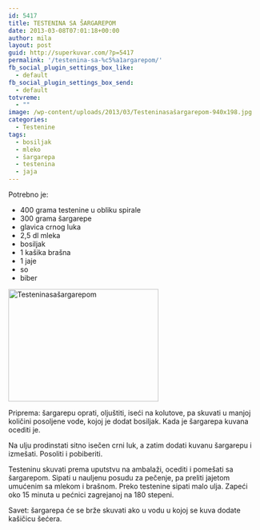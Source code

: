 ```yaml
---
id: 5417
title: TESTENINA SA ŠARGAREPOM
date: 2013-03-08T07:01:18+00:00
author: mila
layout: post
guid: http://superkuvar.com/?p=5417
permalink: '/testenina-sa-%c5%a1argarepom/'
fb_social_plugin_settings_box_like:
  - default
fb_social_plugin_settings_box_send:
  - default
totvreme:
  - ""
image: /wp-content/uploads/2013/03/Testeninasašargarepom-940x198.jpg
categories:
  - Testenine
tags:
  - bosiljak
  - mleko
  - šargarepa
  - testenina
  - jaja
---
```

Potrebno je:

  * 400 grama testenine u obliku spirale
  * 300 grama šargarepe
  * glavica crnog luka
  * 2,5 dl mleka
  * bosiljak
  * 1 kašika brašna
  * 1 jaje
  * so
  * biber

<img class="alignnone size-medium wp-image-5418" src="/wp-content/uploads/2013/03/Testeninasašargarepom-300x225.jpg" alt="Testeninasašargarepom" width="300" height="225" /> 

Priprema: šargarepu oprati, oljuštiti, iseći na kolutove, pa skuvati u manjoj količini posoljene vode, kojoj je dodat bosiljak. Kada je šargarepa kuvana ocediti je.

Na ulju prodinstati sitno isečen crni luk, a zatim dodati kuvanu šargarepu i izmešati. Posoliti i pobiberiti.

Testeninu skuvati prema uputstvu na ambalaži, ocediti i pomešati sa šargarepom. Sipati u nauljenu posudu za pečenje, pa preliti jajetom umućenim sa mlekom i brašnom. Preko testenine sipati malo ulja. Zapeći oko 15 minuta u pećnici zagrejanoj na 180 stepeni.

Savet: šargarepa će se brže skuvati ako u vodu u kojoj se kuva dodate kašičicu šećera.